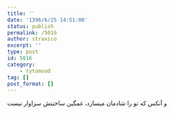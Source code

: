 ```yaml
---
title: ''
date: '1396/6/25 14:51:00'
status: publish
permalink: /5016
author: straxico
excerpt: ''
type: post
id: 5016
category:
    - tytomood
tag: []
post_format: []
---
```

و آنکس که تو را شادمان میسازد، غمگین ساختنش سزاوار نیست